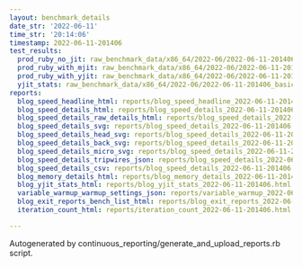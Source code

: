 ```yaml
---
layout: benchmark_details
date_str: '2022-06-11'
time_str: '20:14:06'
timestamp: 2022-06-11-201406
test_results:
  prod_ruby_no_jit: raw_benchmark_data/x86_64/2022-06/2022-06-11-201406_basic_benchmark_prod_ruby_no_jit.json
  prod_ruby_with_mjit: raw_benchmark_data/x86_64/2022-06/2022-06-11-201406_basic_benchmark_prod_ruby_with_mjit.json
  prod_ruby_with_yjit: raw_benchmark_data/x86_64/2022-06/2022-06-11-201406_basic_benchmark_prod_ruby_with_yjit.json
  yjit_stats: raw_benchmark_data/x86_64/2022-06/2022-06-11-201406_basic_benchmark_yjit_stats.json
reports:
  blog_speed_headline_html: reports/blog_speed_headline_2022-06-11-201406.html
  blog_speed_details_html: reports/blog_speed_details_2022-06-11-201406.html
  blog_speed_details_raw_details_html: reports/blog_speed_details_2022-06-11-201406.raw_details.html
  blog_speed_details_svg: reports/blog_speed_details_2022-06-11-201406.svg
  blog_speed_details_head_svg: reports/blog_speed_details_2022-06-11-201406.head.svg
  blog_speed_details_back_svg: reports/blog_speed_details_2022-06-11-201406.back.svg
  blog_speed_details_micro_svg: reports/blog_speed_details_2022-06-11-201406.micro.svg
  blog_speed_details_tripwires_json: reports/blog_speed_details_2022-06-11-201406.tripwires.json
  blog_speed_details_csv: reports/blog_speed_details_2022-06-11-201406.csv
  blog_memory_details_html: reports/blog_memory_details_2022-06-11-201406.html
  blog_yjit_stats_html: reports/blog_yjit_stats_2022-06-11-201406.html
  variable_warmup_warmup_settings_json: reports/variable_warmup_2022-06-11-201406.warmup_settings.json
  blog_exit_reports_bench_list_html: reports/blog_exit_reports_2022-06-11-201406.bench_list.html
  iteration_count_html: reports/iteration_count_2022-06-11-201406.html

---
```

Autogenerated by continuous_reporting/generate_and_upload_reports.rb script.

